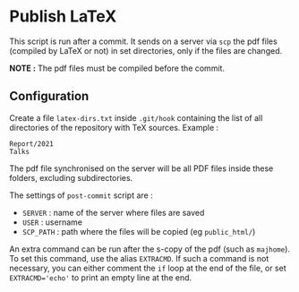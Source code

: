 # Publish LaTeX

This script is run after a commit.
It sends on a server via `scp` the pdf files (compiled by LaTeX or not) in set directories, only if the files are changed.

**NOTE :** The pdf files must be compiled before the commit.

## Configuration

Create a file `latex-dirs.txt` inside `.git/hook` containing the list of all directories of the repository with TeX sources. Example :

```
Report/2021
Talks
```
The pdf file synchronised on the server will be all PDF files inside these folders, excluding subdirectories.

The settings of `post-commit` script are :

* `SERVER` : name of the server where files are saved
* `USER` : username
* `SCP_PATH` : path where the files will be copied (eg `public_html/`)

An extra command can be run after the s-copy of the pdf (such as `majhome`). To set this command, use the alias `EXTRACMD`. If such a command is not necessary, you can either comment the `if` loop at the end of the file, or set `EXTRACMD='echo'` to print an empty line at the end.
